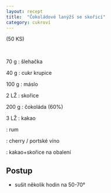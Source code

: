 ```yaml
---
layout: recept
title:  "Čokoládové lanýžš se skořicí"
category: cukroví
---
```


(50 KS)

<br>

<div class="ingredience" markdown="1">

70 g
: šlehačka

40 g
: cukr krupice

100 g
: máslo

2 LŽ
: skořice

200 g
: čokoláda (60%)

3 LŽ
: kakao

: rum

: cherry / portské víno

: kakao+skořice na obalení

</div>

## Postup

<div class="postup" markdown="1">

- sušit několik hodin na 50-70°
     
</div>
